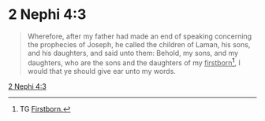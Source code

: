 # 2 Nephi 4:3

> Wherefore, after my father had made an end of speaking concerning the prophecies of Joseph, he called the children of Laman, his sons, and his daughters, and said unto them: Behold, my sons, and my daughters, who are the sons and the daughters of my <u>firstborn</u>[^a], I would that ye should give ear unto my words.

[2 Nephi 4:3](https://www.churchofjesuschrist.org/study/scriptures/bofm/2-ne/4?lang=eng&id=p3#p3)


[^a]: TG [Firstborn.](https://www.churchofjesuschrist.org/study/scriptures/tg/firstborn?lang=eng)
